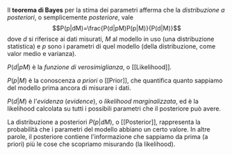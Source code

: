 Il **teorema di Bayes** per la stima dei parametri afferma che la *distribuzione a posteriori*, o semplicemente *posteriore*, vale
$$P(p|dM)=\frac{P(d|pM)P(p|M)}{P(d|M)}$$
dove $d$ si riferisce ai dati misurati, $M$ al modello in uso (una distribuzione statistica) e $p$ sono i parametri di quel modello (della distribuzione, come valor medio e varianza). 

$P(d|pM)$ è la *funzione di verosimiglianza*, o [[Likelihood]].

$P(p|M)$ è la conoscenza *a priori* o [[Prior]], che quantifica quanto sappiamo del modello prima ancora di misurare i dati.

$P(d|M)$ è l'*evidenza* (*evidence*), o *likelihood marginalizzata*, ed è la likelihood calcolata su tutti i possibili parametri che il posteriore può avere.

La distribuzione a posteriori $P(p|dM)$, o [[Posterior]], rappresenta la probabilità che i parametri del modello abbiano un certo valore. In altre parole, il posteriore contiene l'informazione che sappiamo da prima (a priori) più le cose che scopriamo misurando (la likelihood).